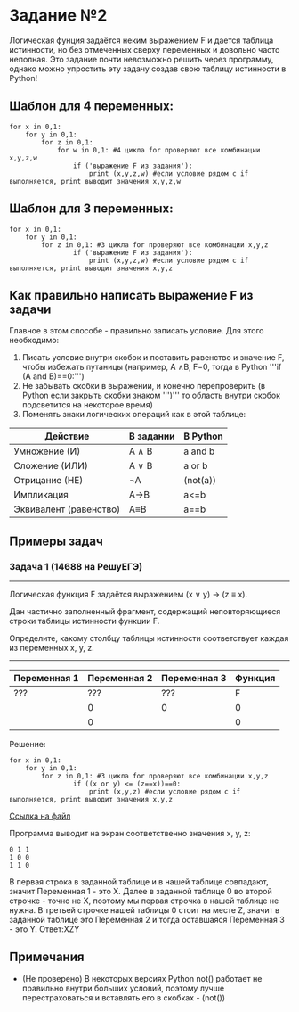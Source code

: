 # Задание №2
Логическая фунция задаётся неким выражением F и дается таблица истинности, но без отмеченных сверху переменных и довольно часто неполная.
Это задание почти невозможно решить через программу, однако можно упростить эту задачу создав свою таблицу истинности в Python!
## Шаблон для 4 переменных:
```
for x in 0,1:
    for y in 0,1:
        for z in 0,1:
            for w in 0,1: #4 цикла for проверяют все комбинации x,y,z,w
                if ('выражение F из задания'): 
                    print (x,y,z,w) #если условие рядом с if выполняется, print выводит значения x,y,z,w
```
## Шаблон для 3 переменных:
```
for x in 0,1:
    for y in 0,1:
        for z in 0,1: #3 цикла for проверяют все комбинации x,y,z
                if ('выражение F из задания'): 
                    print (x,y,z,w) #если условие рядом с if выполняется, print выводит значения x,y,z
```
## Как правильно написать выражение F из задачи
Главное в этом способе - правильно записать условие. Для этого необходимо:

1. Писать условие внутри скобок и поставить равенство и значение F, чтобы избежать путаницы (например, A &and;B, F=0, тогда в Python '''if (A and B)==0:''')
2. Не забывать скобки в выражении, и конечно перепроверить (в Python если закрыть скобки знаком ''')''' то область внутри скобок подсветится на некоторое время)
3. Поменять знаки логических операций как в этой таблице:

| Действие | В задании  | В Python |
| --- | --- | --- |
| Умножение (И)  | A &and; B | a and b  |
| Сложение (ИЛИ) | A &or; B  | a or b  |
| Отрицание (НЕ) | &not;A | (not(a)) |
| Импликация | A&rarr;B | a<=b |
| Эквивалент (равенство) | A&equiv;B | a==b |

## Примеры задач
### Задача 1 (14688 на РешуЕГЭ)
***
Ло­ги­че­ская функ­ция F задаётся вы­ра­же­ни­ем (x ∨ y) → (z ≡ x).

Дан ча­стич­но за­пол­нен­ный фраг­мент, со­дер­жа­щий не­по­вто­ря­ю­щи­е­ся стро­ки таб­ли­цы ис­тин­но­сти функ­ции F.

Опре­де­ли­те, ка­ко­му столб­цу таб­ли­цы ис­тин­но­сти со­от­вет­ству­ет каж­дая из пе­ре­мен­ных x, y, z.
***
| Переменная 1 |Переменная 2 | Переменная 3 | Функция |
| --- | --- | --- | --- |
| ??? | ??? | ??? | F |
| | 0 | 0 | 0 |
| | 0 | | 0 |

Решение:

```
for x in 0,1:
    for y in 0,1:
        for z in 0,1: #3 цикла for проверяют все комбинации x,y,z
                if ((x or y) <= (z==x))==0: 
                    print (x,y,z) #если условие рядом с if выполняется, print выводит значения x,y,z
```
[Ссылка на файл](https://github.com/fagirton/Inf_EGE_templates/blob/38638d1c9c31b3b89f8212e47b22256c93d4cac2/examples/ex2-example1.py)

Программа выводит на экран соответственно значения x, y, z:
```
0 1 1
1 0 0
1 1 0
```

В первая строка в заданной таблице и в нашей таблице совпадают, значит Переменная 1 - это X. Далее в заданной таблице 0 во второй строчке - точно не X, поэтому мы первая строчка в нашей таблице не нужна. В третьей строчке нашей таблицы 0 стоит на месте Z, значит в заданной таблице это Переменная 2 и тогда оставшаяся Переменная 3 - это Y.
Ответ:XZY


## Примечания
- (Не проверено) В некоторых версиях Python not() работает не правильно внутри больших условий, поэтому лучше перестраховаться и вставлять его в скобках - (not())
